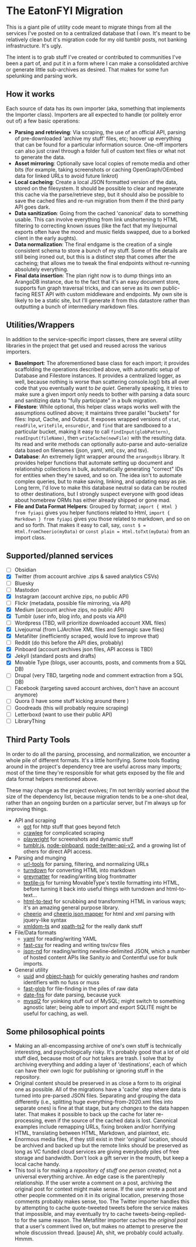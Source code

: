 # The EatonFYI Migration

This is a giant pile of utility code meant to migrate things from all the services
I've posted on to a centralized database that I own. It's meant to be relatively
clean but it's migration code for my old tumblr posts, not banking infrastructure.
It's ugly.

The intent is to grab stuff I've created or contributed to communities I've been a
part of, and put it in a form where I can make a consolidated archive or generate
little sub-archives as desired. That makes for some fun spelunking and parsing work.

## How it works

Each source of data has its own importer (aka, something that implements the Importer
class). Importers are all expected to handle (or politely error out of) a few basic
operations:

- **Parsing and retrieving**: Via scraping, the use of an official API, parsing of
  pre-downloaded 'archive my stuff' files, etc; hoover up everything that can be
  found for a particular information source. One-off importers can also just
  crawl through a folder full of custom text files or what not to generate the data.
- **Asset mirroring**: Optionally save local copies of remote media and other bits
  (for example, taking screenshots or caching OpenGraph/OEmbed data for linked
  URLs to avoid future linkrot)
- **Local cacheing**: Create a local JSON formatted version of the data, stored on
  the filesystem. It should be possible to clear and regenerate this cache via
  the parse/retrieve step, but it should also be possible to save the cached files
  and re-run migration from them if the third party API goes dark.
- **Data sanitization**: Going from the cached 'canonical' data to something usable.
  This can involve everything from link unshortening to HTML filtering to correcting
  known issues (like the fact that my livejournal exports often have the mood and
  music fields swapped, due to a borked client in the early aughts).
- **Data normalization**: The final endgame is the creation of a single consistent
  schema to store a bunch of my stuff. Some of the details are still being ironed
  out, but this is a distinct step that comes after the cacheing; that allows
  me to tweak the final endpoints without re-running absolutely everything.
- **Final data insertion**: The plan right now is to dump things into an ArangoDB
  instance, due to the fact that it's an easy document store, supports fun graph
  traversal tricks, and can serve as its own public-facing REST API with custom
  middleware and endpoints. My own site is likely to be a static site, but I'll
  generate it from this datastore rather than outputting a bunch of intermediary
  markdown files.

## Utilities/Wrappers

In addition to the service-specific import classes, there are several utility libraries
in the project that get used and reused across the various importers.

- **BaseImport**: The aforementioned base class for each import; it provides scaffolding the
  operations described above, with automatic setup of Database and Filestore instances.
  It provides a centralized logger, as well, because nothing is worse than scattering
  console.log() bits all over code that you eventually want to *be quiet*. Generally speaking,
  it tries to make sure a given import only needs to bother with parsing a data sourc and
  sanitizing data to "fully participate" in a bulk migration.
- **Filestore**: While optional, this helper class wraps works well with the assumptions
  outlined above; it maintains three parallel "buckets" for files: Input, Cache, and Output.
  It exposes wrapped versions of `stat`, `readFile`, `writeFile`, `ensureDir`, and `find`
  that are sandboxed to a particular bucket, making it easy to call `findInput(globPattern)`,
  `readInput(fileName)`, then `writeCache(newFile)` with the resulting data. Its read and
  write methods can optionally auto-parse and auto-serialize data based on filenames (json,
  yaml, xml, csv, and tsv).
- **Database**: An extremely light wrapper around the `arangodbjs` library. It provides
  helper functions that automate setting up document and relationship collections in bulk,
  automatically generating "correct" IDs for entities when they're saved, and so on.
  The idea isn't to automate complex queries, but to make saving, linking, and updating
  easy as pie. Long term, I'd love to make this database neutral so data can be routed
  to other destinations, but I strongly suspect everyone with good ideas about homebrew
  ORMs has either already shipped or gone mad.
- **File and Data Format Helpers**: Grouped by format; `import { Html } from fyiapi`
  gives you helper functions related to Html, `import { Markdown } from fyiapi` gives
  you those related to markdown, and so on and so forth. That makes it easy to call,
  say, `const $ = Html.fromCheerio(myData)` or `const plain = Html.toTxt(myData)`
  from an import class.

## Supported/planned services

- [ ] Obsidian
- [x] Twitter (from account archive .zips & saved analytics CSVs)
- [ ] Bluesky
- [ ] Mastodon
- [x] Instagram (account archive zips, no public API)
- [ ] Flickr (metadata, possible file mirroring, via API)
- [x] Medium (account archive zips, no public API)
- [x] Tumblr (user info, blog info, and posts via API)
- [ ] Wordpress (TBD, will prioritize downloaded account XML files)
- [x] Livejournal (from LJArchive XML files and Semagic save files)
- [x] Metafilter (inefficiently scraped, would love to improve that)
- [ ] Reddit (do this before the API dies, probably)
- [x] Pinboard (account archives json files, API access is TBD)
- [x] Jekyll (standard posts and drafts)
- [x] Movable Type (blogs, user accounts, posts, and comments from a SQL DB)
- [ ] Drupal (very TBD, targeting node and comment extraction from a SQL DB)
- [ ] Facebook (targeting saved account archives, don't have an account anymore)
- [ ] Quora (I have some stuff kicking around there )
- [ ] Goodreads (this will probably require scraping)
- [ ] Letterboxd (want to use their public API)
- [ ] LibraryThing

## Third Party Tools

In order to do all the parsing, processing, and normalization, we encounter a whole
pile of different formats. It's a little horrifying. Some tools floating around in
the project's dependency tree are useful across many imports; most of the time they're
responsible for what gets exposed by the file and data format helpers mentioned above.

These may change as the project evolves; I'm not terribly worried about the size of
the dependency list, because migration tends to be a one-shot deal, rather than an
ongoing burden on a particular server, but I'm always up for improving things.

- API and scraping
  - [got](https://github.com/sindresorhus/got) for http stuff that goes beyond fetch
  - [crawlee](https://crawlee.dev) for complicated scraping
  - [playwright](https://github.com/Microsoft/playwright) for screenshots and dynamic stuff
  - [tumblr.js](https://github.com/tumblr/tumblr.js/), [node-pinboard](https://github.com/maxmechanic/node-pinboard),
    [node-twitter-api-v2](twitter-api-v2), and a growing list of others for direct API access.
- Parsing and munging
  - [url-tools](https://github.com/autogram-is/url-tools) for parsing, filtering, and normalizing URLs
  - [turndown](https://github.com/mixmark-io/turndown) for converting HTML into markdown
  - [greymatter](https://github.com/jonschlinkert/gray-matter) for reading/writing blog frontmatter
  - [textile-js](https://github.com/GehDoc/textile-js) for turning MovableType's textile
    formatting into HTML, before turning it back into useful things with turndown and
    html-to-text…
  - [html-to-text](https://github.com/html-to-text/node-html-to-text) for scrubbing and transforming HTML
    in various ways; it's an amazing general purpose library.
  - [cheerio](https://cheerio.js.org) and [cheerio json mapper](https://github.com/denkan/cheerio-json-mapper)
    for html and xml parsing with jquery-like syntax
  - [xmldom-ts](https://github.com/backslash47/xmldom) and [xpath-ts2](https://github.com/EagleoutIce/xpath)
    for the really dank stuff
- File/Data formats
  - [yaml](https://github.com/eemeli/yaml) for reading/writing YAML
  - [fast-csv](https://github.com/C2FO/fast-csv) for reading and writing tsv/csv files
  - [json-nd](https://github.com/thyms/json-nd) for reading/writing newline-delimited JSON, which
    a number of hosted content APIs like Sanity.io and Contentful use for bulk imports.
- General utility
  - [uuid](https://github.com/uuidjs/uuid) and [object-hash](https://github.com/puleos/object-hash)
    for quickly generating hashes *and* random identifiers with no fuss or muss
  - [fast-glob](https://github.com/mrmlnc/fast-glob) for file-finding in the piles of raw data
  - [date-fns](https://date-fns.org) for date parsing, because yuck
  - [mysql2](https://github.com/sidorares/node-mysql2) for yoinking stuff out of MySQL;
    might switch to something agnostic later; being able to import and export SQLITE
    might be useful for caching, as well.

## Some philosophical points

- Making an all-encompassing archive of one's own stuff is technically interesting,
  and psychologically risky. It's probably good that a lot of old stuff died,
  because most of our hot takes are trash. I solve that by archiving everything
  and adding a layer of 'destinations', each of which can have their own logic for
  publishing or ignoring stuff in the repository.
- Original content should be preserved in as close a form to its original one as
  possible. All of the migrations have a 'cache' step where data is turned into
  pre-parsed JSON files. Separating and grouping the data differently (i.e.,
  splitting huge everything-from-2020.xml files into separate ones) is fine
  at that stage, but any *changes* to the data happen later. That makes it
  possible to back up the cache for later re-processing, even if the source of
  the cached data is lost. Canonical examples include remapping URLs, fixing
  broken and/or horrifying HTML, translating between HTML, Markdown, and plaintext,
  etc.
- Enormous media files, if they still exist in their 'original' location, should
  be archived and backed up but the remote links should be preserved as long as
  VC funded cloud services are giving everybody piles of free storage and bandwidth.
  Don't look a gift server in the mouth, but keep a local cache handy.
- This tool is for making a *repository of stuff one person created*, not a universal
  everything archive. An edge case is the parent/reply relationship. If the user wrote
  a comment on a post, archiving the original post for context might make sense. If the
  user wrote a post and other people commented on it in its original location,
  preserving those comments probably makes sense, too. The Twitter importer handles
  this by attempting to cache quote-tweeted tweets before the service makes that
  impossible, and may eventually try to cache tweets-being-replied-to for the same
  reason. The Metafilter importer caches the *original post* that a user's comment
  lived on, but makes no attempt to preserve the whole discussion thread. [pause]
  Ah, shit, we probably could actually. Hmmm.

